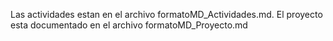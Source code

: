 Las actividades estan en el archivo formatoMD_Actividades.md.
El proyecto esta documentado en el archivo formatoMD_Proyecto.md
